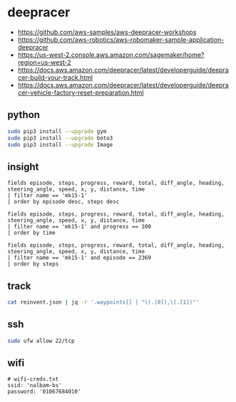 # deepracer

* <https://github.com/aws-samples/aws-deepracer-workshops>
* <https://github.com/aws-robotics/aws-robomaker-sample-application-deepracer>
* <https://us-west-2.console.aws.amazon.com/sagemaker/home?region=us-west-2>
* <https://docs.aws.amazon.com/deepracer/latest/developerguide/deepracer-build-your-track.html>
* <https://docs.aws.amazon.com/deepracer/latest/developerguide/deepracer-vehicle-factory-reset-preparation.html>

## python

```bash
sudo pip3 install --upgrade gym
sudo pip3 install --upgrade boto3
sudo pip3 install --upgrade Image
```

## insight

```
fields episode, steps, progress, reward, total, diff_angle, heading, steering_angle, speed, x, y, distance, time
| filter name == 'mk15-1'
| order by episode desc, steps desc

fields episode, steps, progress, reward, total, diff_angle, heading, steering_angle, speed, x, y, distance, time
| filter name == 'mk15-1' and progress == 100
| order by time

fields episode, steps, progress, reward, total, diff_angle, heading, steering_angle, speed, x, y, distance, time
| filter name == 'mk15-1' and episode == 2369
| order by steps
```

## track

```bash
cat reinvent.json | jq -r '.waypoints[] | "\(.[0]),\(.[1])"'
```

## ssh

```bash
sudo ufw allow 22/tcp
```

## wifi

```
# wifi-creds.txt
ssid: 'nalbam-bs'
password: '01067684010'
```
